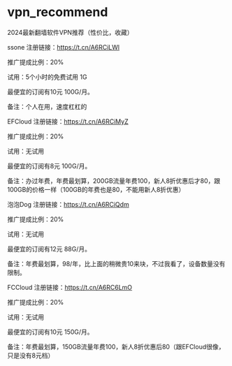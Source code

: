 # vpn_recommend
2024最新翻墙软件VPN推荐（性价比，收藏）

ssone
注册链接：https://t.cn/A6RCiLWl

推广提成比例：20%

试用：5个小时的免费试用 1G

最便宜的订阅有10元 100G/月。

备注：个人在用，速度杠杠的

EFCloud
注册链接：https://t.cn/A6RCiMyZ

推广提成比例：20%

试用：无试用

最便宜的订阅有8元 100G/月。

备注：办过年费，年费最划算，200GB流量年费100，新人8折优惠后才80，跟100GB的价格一样（100GB的年费也是80，不能用新人8折优惠）

泡泡Dog
注册链接：https://t.cn/A6RCiQdm

推广提成比例：20%

试用：无试用

最便宜的订阅有12元 88G/月。

备注：年费最划算，98/年，比上面的稍微贵10来块，不过我看了，设备数量没有限制。

FCCloud
注册链接：https://t.cn/A6RC6LmO

推广提成比例：20%

试用：无试用

最便宜的订阅有10元 150G/月。

备注：年费最划算，150GB流量年费100，新人8折优惠后80（跟EFCloud很像，只是没有8元档）


